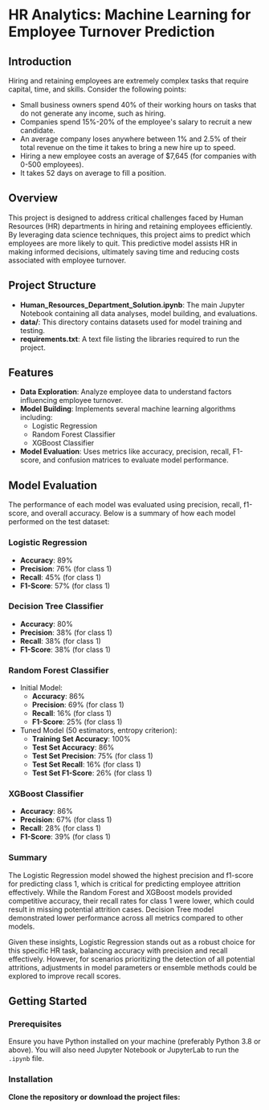 # HR Analytics: Machine Learning for Employee Turnover Prediction
## Introduction
Hiring and retaining employees are extremely complex tasks that require capital, time, and skills. Consider the following points:
- Small business owners spend 40% of their working hours on tasks that do not generate any income, such as hiring.
- Companies spend 15%-20% of the employee's salary to recruit a new candidate.
- An average company loses anywhere between 1% and 2.5% of their total revenue on the time it takes to bring a new hire up to speed.
- Hiring a new employee costs an average of $7,645 (for companies with 0-500 employees).
- It takes 52 days on average to fill a position.

## Overview
This project is designed to address critical challenges faced by Human Resources (HR) departments in hiring and retaining employees efficiently. By leveraging data science techniques, this project aims to predict which employees are more likely to quit. This predictive model assists HR in making informed decisions, ultimately saving time and reducing costs associated with employee turnover.

## Project Structure
- **Human_Resources_Department_Solution.ipynb**: The main Jupyter Notebook containing all data analyses, model building, and evaluations.
- **data/**: This directory contains datasets used for model training and testing.
- **requirements.txt**: A text file listing the libraries required to run the project.

## Features
- **Data Exploration**: Analyze employee data to understand factors influencing employee turnover.
- **Model Building**: Implements several machine learning algorithms including:
  - Logistic Regression
  - Random Forest Classifier
  - XGBoost Classifier
- **Model Evaluation**: Uses metrics like accuracy, precision, recall, F1-score, and confusion matrices to evaluate model performance.
## Model Evaluation

The performance of each model was evaluated using precision, recall, f1-score, and overall accuracy. Below is a summary of how each model performed on the test dataset:

### Logistic Regression
- **Accuracy**: 89%
- **Precision**: 76% (for class 1)
- **Recall**: 45% (for class 1)
- **F1-Score**: 57% (for class 1)

### Decision Tree Classifier
- **Accuracy**: 80%
- **Precision**: 38% (for class 1)
- **Recall**: 38% (for class 1)
- **F1-Score**: 38% (for class 1)

### Random Forest Classifier
- Initial Model:
  - **Accuracy**: 86%
  - **Precision**: 69% (for class 1)
  - **Recall**: 16% (for class 1)
  - **F1-Score**: 25% (for class 1)
- Tuned Model (50 estimators, entropy criterion):
  - **Training Set Accuracy**: 100%
  - **Test Set Accuracy**: 86%
  - **Test Set Precision**: 75% (for class 1)
  - **Test Set Recall**: 16% (for class 1)
  - **Test Set F1-Score**: 26% (for class 1)

### XGBoost Classifier
- **Accuracy**: 86%
- **Precision**: 67% (for class 1)
- **Recall**: 28% (for class 1)
- **F1-Score**: 39% (for class 1)

### Summary
The Logistic Regression model showed the highest precision and f1-score for predicting class 1, which is critical for predicting employee attrition effectively. While the Random Forest and XGBoost models provided competitive accuracy, their recall rates for class 1 were lower, which could result in missing potential attrition cases. Decision Tree model demonstrated lower performance across all metrics compared to other models.

Given these insights, Logistic Regression stands out as a robust choice for this specific HR task, balancing accuracy with precision and recall effectively. However, for scenarios prioritizing the detection of all potential attritions, adjustments in model parameters or ensemble methods could be explored to improve recall scores.


## Getting Started

### Prerequisites
Ensure you have Python installed on your machine (preferably Python 3.8 or above). You will also need Jupyter Notebook or JupyterLab to run the `.ipynb` file.

### Installation
 **Clone the repository or download the project files:**

